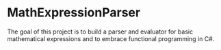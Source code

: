 # MathExpressionParser

The goal of this project is to build a parser and evaluator for basic mathematical expressions and to embrace functional programming in C#.
